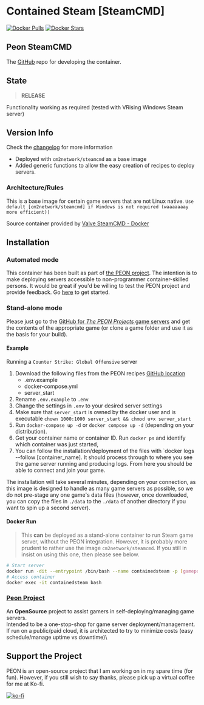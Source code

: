 # Contained Steam [SteamCMD]

[![Docker Pulls](https://img.shields.io/docker/pulls/umlatt/steamcmd.svg)](https://hub.docker.com/r/umlatt/steamcmd)
[![Docker Stars](https://img.shields.io/docker/stars/umlatt/steamcmd.svg)](https://hub.docker.com/r/umlatt/steamcmd)

## Peon SteamCMD

The [GitHub](https://github.com/the-peon-project/peon-wartable/tree/master/containers/steamcmd) repo for developing the container.

## State

> **RELEASE**

Functionality working as required (tested with VRising Windows Steam server)

## Version Info

Check the [changelog](http://docs.warcamp.org/development/02_wartable/#contained-steam) for more information

- Deployed with ``cm2network/steamcmd`` as a base image
- Added generic functions to allow the easy creation of recipes to deploy servers.

### Architecture/Rules

This is a base image for certain game servers that are not Linux native. ``Use default [cm2network/steamcmd] if Windows is not required (waaaaaaay more efficient))``

Source container provided by [Valve SteamCMD - Docker](https://developer.valvesoftware.com/wiki/SteamCMD#Docker)

## Installation

### Automated mode

This container has been built as part of [the PEON project](http://docs.warcamp.org). The intention is to make deploying servers accessible to non-programmer container-skilled persons. It would be great if you'd be willing to test the PEON project and provide feedback. Go [here](http://docs.warcamp.org/guides/#peon-deployment) to get started.

### Stand-alone mode

Please just go to the [GitHub for *The PEON Projects* game servers](https://github.com/the-peon-project/peon-warplans) and get the contents of the appropriate game (or clone a game folder and use it as the basis for your build).

#### Example

Running a `Counter Strike: Global Offensive` server

1. Download the following files from the PEON recipes [GitHub location](https://github.com/the-peon-project/peon-warplans/tree/main/csgo)
    - .env.example
    - docker-compose.yml
    - server_start
2. Rename `.env.example` to `.env`
3. Change the settings in `.env` to your desired server settings
4. Make sure that `server_start` is owned by the docker user and is executable `chown 1000:1000 server_start && chmod u+x server_start`
5. Run `docker-compose up -d` or `docker compose up -d` (depending on your distribution).
6. Get your container name or container ID. Run `docker ps` and identify which container was just started,
7. You can follow the installation/deployment of the files with `docker logs --follow [container_name]. It should process through to where you see the game server running and producing logs. From here you should be able to connect and join your game.

The installation will take several minutes, depending on your connection, as this image is designed to handle as many game servers as possible, so we do not pre-stage any one game's data files (however, once downloaded, you can copy the files in `./data` to the `./data` of another directory if you want to spin up a second server).

#### Docker Run

> This **can** be deployed as a stand-alone container to run Steam game server, without the PEON integration. However, it is probably more prudent to rather use the image `cm2network/steamcmd`.
> If you still in insist on using this one, then please see below.

```bash
# Start server
docker run -dit --entrypoint /bin/bash --name containedsteam -p [gameport_01]:[gameport_01] umlatt/steamcmd:latest
# Access container
docker exec -it containedsteam bash
```

### [Peon Project](http://docs.warcamp.org)

An **OpenSource** project to assist gamers in self-deploying/managing game servers.\
Intended to be a one-stop-shop for game server deployment/management.\
If run on a public/paid cloud, it is architected to try to minimize costs (easy schedule/manage uptime vs downtime)\

## Support the Project

PEON is an open-source project that I am working on in my spare time (for fun).
However, if you still wish to say thanks, please pick up a virtual coffee for me at Ko-fi.

[![ko-fi](https://ko-fi.com/img/githubbutton_sm.svg)](https://ko-fi.com/K3K567ILJ)
